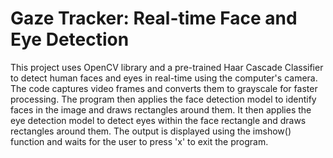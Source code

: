 # Gaze Tracker: Real-time Face and Eye Detection

This project uses OpenCV library and a pre-trained Haar Cascade Classifier to detect human faces and eyes in real-time using the computer's camera. The code captures video frames and converts them to grayscale for faster processing. The program then applies the face detection model to identify faces in the image and draws rectangles around them. It then applies the eye detection model to detect eyes within the face rectangle and draws rectangles around them. The output is displayed using the imshow() function and waits for the user to press 'x' to exit the program.
